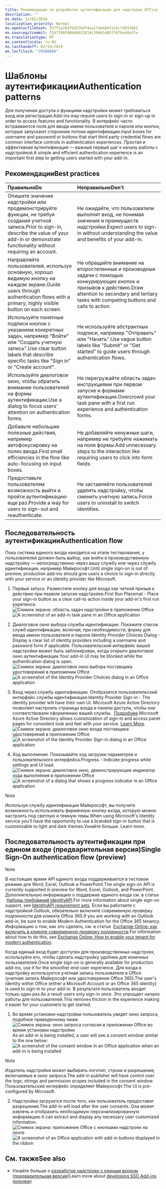 ```yaml
---
title: Рекомендации по разработке аутентификации для надстроек Office
description: ''
ms.date: 11/02/2018
localization_priority: Normal
ms.openlocfilehash: 937f1a78dfb4276df4aa17ab48dfa15cfd937861
ms.sourcegitcommit: f26778b596b6b022814c39601485ff676ed4e2fa
ms.translationtype: MT
ms.contentlocale: ru-RU
ms.lasthandoff: 02/19/2019
ms.locfileid: "29388866"
---
```

# <a name="authentication-patterns"></a><span data-ttu-id="9d302-102">Шаблоны аутентификации</span><span class="sxs-lookup"><span data-stu-id="9d302-102">Authentication patterns</span></span>

<span data-ttu-id="9d302-103">Для получения доступа к функциям надстройки может требоваться вход или регистрация.</span><span class="sxs-lookup"><span data-stu-id="9d302-103">Add-ins may require users to sign-in or sign-up in order to access features and functionality.</span></span> <span data-ttu-id="9d302-104">В интерфейс часто встраиваются поля для ввода имени пользователя и пароля или кнопки, которые запускают сторонние потоки идентификации.</span><span class="sxs-lookup"><span data-stu-id="9d302-104">Input boxes for username and password or buttons that start third party credential flows are common interface controls in authentication experiences.</span></span> <span data-ttu-id="9d302-105">Простая и эффективная аутентификация — важный первый шаг к началу работы с надстройкой.</span><span class="sxs-lookup"><span data-stu-id="9d302-105">A simple and efficient authentication experience is an important first step to getting users started with your add-in.</span></span>

## <a name="best-practices"></a><span data-ttu-id="9d302-106">Рекомендации</span><span class="sxs-lookup"><span data-stu-id="9d302-106">Best practices</span></span>

|<span data-ttu-id="9d302-107">Правильно</span><span class="sxs-lookup"><span data-stu-id="9d302-107">Do</span></span>|<span data-ttu-id="9d302-108">Неправильно</span><span class="sxs-lookup"><span data-stu-id="9d302-108">Don't</span></span>|
|:----|:----|
|<span data-ttu-id="9d302-109">Опишите значение надстройки или продемонстрируйте функции, не требуя создания учетной записи.</span><span class="sxs-lookup"><span data-stu-id="9d302-109">Prior to sign-in, describe the value of your add-in or demonstrate functionality without requiring an account.</span></span> |<span data-ttu-id="9d302-110">Не ожидайте, что пользователи выполнят вход, не понимая значения и преимуществ надстройки.</span><span class="sxs-lookup"><span data-stu-id="9d302-110">Expect users to sign-in without understanding the value and benefits of your add-in.</span></span>|
|<span data-ttu-id="9d302-111">Направляйте пользователей, используя основную, хорошо видимую кнопку на каждом экране.</span><span class="sxs-lookup"><span data-stu-id="9d302-111">Guide users through authentication flows with a primary, highly visible button on each screen.</span></span> |<span data-ttu-id="9d302-112">Не обращайте внимание на второстепенные и производные задачи с помощью конкурирующих кнопок и призывов к действию.</span><span class="sxs-lookup"><span data-stu-id="9d302-112">Draw attention to secondary and tertiary tasks with competing buttons and calls to action.</span></span>|
|<span data-ttu-id="9d302-113">Используйте понятные подписи кнопок с указанием конкретных задач, например "Войти" или "Создать учетную запись".</span><span class="sxs-lookup"><span data-stu-id="9d302-113">Use clear button labels that describe specific tasks like "Sign in" or "Create account".</span></span>   |<span data-ttu-id="9d302-114">Не используйте абстрактные подписи, например "Отправить" или "Начать".</span><span class="sxs-lookup"><span data-stu-id="9d302-114">Use vague button labels like "Submit" or "Get started" to guide users through authentication flows.</span></span>|
|<span data-ttu-id="9d302-115">Используйте диалоговое окно, чтобы обратить внимание пользователей на формы аутентификации.</span><span class="sxs-lookup"><span data-stu-id="9d302-115">Use a dialog to focus users' attention on authentication forms.</span></span>    |<span data-ttu-id="9d302-116">Не перегружайте область задач инструкциями при первом запуске и формами аутентификации.</span><span class="sxs-lookup"><span data-stu-id="9d302-116">Overcrowd your task pane with a first run experience and authentication forms.</span></span>|
|<span data-ttu-id="9d302-117">Добавьте небольшие полезные действия, например автофокусировку на полях ввода.</span><span class="sxs-lookup"><span data-stu-id="9d302-117">Find small efficiencies in the flow like auto-focusing on input boxes.</span></span> |<span data-ttu-id="9d302-118">Не добавляйте ненужные шаги, например не требуйте нажимать на поля формы.</span><span class="sxs-lookup"><span data-stu-id="9d302-118">Add unnecessary steps to the interaction like requiring users to click into form fields.</span></span>|
|<span data-ttu-id="9d302-119">Предоставьте пользователям возможность выйти и пройти аутентификацию еще раз.</span><span class="sxs-lookup"><span data-stu-id="9d302-119">Provide a way for users to sign-out and reauthenticate.</span></span>    |<span data-ttu-id="9d302-120">Не заставляйте пользователей удалять надстройку, чтобы сменить учетную запись.</span><span class="sxs-lookup"><span data-stu-id="9d302-120">Force users to uninstall to switch identities.</span></span>|

## <a name="authentication-flow"></a><span data-ttu-id="9d302-121">Последовательность аутентификации</span><span class="sxs-lookup"><span data-stu-id="9d302-121">Authentication flow</span></span>
<span data-ttu-id="9d302-122">Пока система единого входа находится на этапе тестирования, у пользователей должен быть выбор, как войти в производственную надстройку — непосредственно через вашу службу или через службу идентификации, например Майкрософт.</span><span class="sxs-lookup"><span data-stu-id="9d302-122">Until single sign-on is out of preview, production add-ins should give users a choice to sign-in directly with your service or an identity provider like Microsoft.</span></span>

1. <span data-ttu-id="9d302-123">Первый запуск. Разместите кнопку для входа как четкий призыв к действию при первом запуске надстройки.</span><span class="sxs-lookup"><span data-stu-id="9d302-123">First Run Placemat - Place your sign-in button as a clear call-to action inside your add-in's first run experience.</span></span>
<span data-ttu-id="9d302-124">![Снимок экрана: область задач надстройки в приложении Office](../images/add-in-fre-value-placemat.png)</span><span class="sxs-lookup"><span data-stu-id="9d302-124">![A screenshot of an add-in task pane in an Office application](../images/add-in-fre-value-placemat.png)</span></span>

2. <span data-ttu-id="9d302-125">Диалоговое окно выбора службы идентификации. Покажите список служб идентификации, включая, при необходимости, форму для ввода имени пользователя и пароля.</span><span class="sxs-lookup"><span data-stu-id="9d302-125">Identity Provider Choices Dialog - Display a clear list of identity providers including a username and password form if applicable.</span></span> <span data-ttu-id="9d302-126">Пользовательский интерфейс вашей надстройки может быть заблокирован, когда открыто диалоговое окно аутентификации.</span><span class="sxs-lookup"><span data-stu-id="9d302-126">Your add-in UI may be blocked while the authentication dialog is open.</span></span>
<span data-ttu-id="9d302-127">![Снимок экрана: диалоговое окно выбора поставщика удостоверений в приложении Office](../images/add-in-auth-choices-dialog.png)</span><span class="sxs-lookup"><span data-stu-id="9d302-127">![A screenshot of the Identity Provider Choices dialog in an Office application](../images/add-in-auth-choices-dialog.png)</span></span>



3. <span data-ttu-id="9d302-128">Вход через службу идентификации. Отобразится пользовательский интерфейс службы идентификации.</span><span class="sxs-lookup"><span data-stu-id="9d302-128">Identity Provider Sign-in - The identity provider will have their own UI.</span></span> <span data-ttu-id="9d302-129">Microsoft Azure Active Directory позволяет настроить страницы входа и панели доступа, чтобы они соответствовали оформлению вашей службы.  [Подробнее](https://docs.microsoft.com/azure/active-directory/fundamentals/customize-branding).</span><span class="sxs-lookup"><span data-stu-id="9d302-129">Microsoft Azure Active Directory allows customization of sign-in and access panel pages for consistent look and feel with your service. [Learn More](https://docs.microsoft.com/azure/active-directory/fundamentals/customize-branding).</span></span>
<span data-ttu-id="9d302-130">![Снимок экрана: диалоговое окно входа поставщика удостоверений в приложении Office](../images/add-in-auth-identity-sign-in.png)</span><span class="sxs-lookup"><span data-stu-id="9d302-130">![A screenshot of the Identity Provider Sign-in dialog in an Office application](../images/add-in-auth-identity-sign-in.png)</span></span>

4. <span data-ttu-id="9d302-131">Ход выполнения. Показывайте ход загрузки параметров и пользовательского интерфейса.</span><span class="sxs-lookup"><span data-stu-id="9d302-131">Progress - Indicate progress while settings and UI load.</span></span>
<span data-ttu-id="9d302-132">![Снимок экрана: диалоговое окно, демонстрирующее индикатор хода выполнения в приложении Office](../images/add-in-auth-modal-interstitial.png)</span><span class="sxs-lookup"><span data-stu-id="9d302-132">![A screenshot of a dialog that shows a progress indicator in an Office application](../images/add-in-auth-modal-interstitial.png)</span></span>

> [!NOTE] 
> <span data-ttu-id="9d302-133">Используя службу идентификации Майкрософт, вы получите возможность использовать фирменную кнопку входа, которую можно настроить под светлую и темную темы.</span><span class="sxs-lookup"><span data-stu-id="9d302-133">When using Microsoft's Identity service you'll have the opportunity to use a branded sign-in button that is customizable to light and dark themes.</span></span><span data-ttu-id="9d302-134">Узнайте больше.</span><span class="sxs-lookup"><span data-stu-id="9d302-134"> Learn more.</span></span>

## <a name="single-sign-on-authentication-flow-preview"></a><span data-ttu-id="9d302-135">Последовательность аутентификации при едином входе (предварительная версия)</span><span class="sxs-lookup"><span data-stu-id="9d302-135">Single Sign-On authentication flow (preview)</span></span>

> [!NOTE]
> <span data-ttu-id="9d302-136">В настоящее время API единого входа поддерживается в тестовом режиме для Word, Excel, Outlook и PowerPoint.</span><span class="sxs-lookup"><span data-stu-id="9d302-136">The single sign-on API is currently supported in preview for Word, Excel, Outlook, and PowerPoint.</span></span> <span data-ttu-id="9d302-137">Дополнительную информацию о поддержке единого входа см. в статье  [Наборы требований IdentityAPI](https://docs.microsoft.com/office/dev/add-ins/reference/requirement-sets/identity-api-requirement-sets).</span><span class="sxs-lookup"><span data-stu-id="9d302-137">For more information about single sign-on support, see [IdentityAPI requirement sets](https://docs.microsoft.com/office/dev/add-ins/reference/requirement-sets/identity-api-requirement-sets).</span></span> <span data-ttu-id="9d302-138">Если вы работаете с надстройкой Outlook, обязательно включите современную проверку подлинности для клиента Office 365.</span><span class="sxs-lookup"><span data-stu-id="9d302-138">If you are working with an Outlook add-in, be sure to enable Modern Authentication for the Office 365 tenancy.</span></span> <span data-ttu-id="9d302-139">Информацию о том, как это сделать, см. в статье  [Exchange Online: как включить в клиенте современную проверку подлинности](https://social.technet.microsoft.com/wiki/contents/articles/32711.exchange-online-how-to-enable-your-tenant-for-modern-authentication.aspx).</span><span class="sxs-lookup"><span data-stu-id="9d302-139">For information about how to do this, see [Exchange Online: How to enable your tenant for modern authentication](https://social.technet.microsoft.com/wiki/contents/articles/32711.exchange-online-how-to-enable-your-tenant-for-modern-authentication.aspx).</span></span>

<span data-ttu-id="9d302-140">Когда единый вход будет доступен для производственных надстроек, используйте его, чтобы сделать надстройку удобнее для конечных пользователей.</span><span class="sxs-lookup"><span data-stu-id="9d302-140">Once single sign-on is generally available for production add-ins, use it for the smoother end-user experience.</span></span> <span data-ttu-id="9d302-141">Для входа в надстройку используется учетная запись пользователя в Office (учетная запись Майкрософт или удостоверение Office 365).</span><span class="sxs-lookup"><span data-stu-id="9d302-141">The user's identity within Office (either a Microsoft Account or an Office 365 identity) is used to sign-in to your add-in.</span></span> <span data-ttu-id="9d302-142">В результате пользователь входит только один раз.</span><span class="sxs-lookup"><span data-stu-id="9d302-142">As a result users only sign-in once.</span></span> <span data-ttu-id="9d302-143">Это упрощает начало работы для пользователей.</span><span class="sxs-lookup"><span data-stu-id="9d302-143">This removes friction in the experience making it easier for your customers to get started.</span></span>

1. <span data-ttu-id="9d302-144">Во время установки надстройки пользователь увидит окно запроса, подобное приведенному ниже. ![Снимок экрана: окно запроса согласия в приложении Office во время установки надстройки](../images/add-in-auth-SSO-consent-dialog.png)</span><span class="sxs-lookup"><span data-stu-id="9d302-144">As an add-in is being installed, a user will see a consent window similar to the one below: ![A screenshot of the consent window in an Office application when an add-in is being installed](../images/add-in-auth-SSO-consent-dialog.png)</span></span>
> [!NOTE]
> <span data-ttu-id="9d302-145">Издатель надстройки может выбирать логотип, строки и разрешения, включаемые в окно запроса.</span><span class="sxs-lookup"><span data-stu-id="9d302-145">The add-in publisher will have control over the logo, strings and permission scopes included in the consent window.</span></span> <span data-ttu-id="9d302-146">Пользовательский интерфейс определяет Майкрософт.</span><span class="sxs-lookup"><span data-stu-id="9d302-146">The UI is pre-configured by Microsoft.</span></span>

2. <span data-ttu-id="9d302-147">Надстройка загрузится после того, как пользователь предоставит разрешения.</span><span class="sxs-lookup"><span data-stu-id="9d302-147">The add-in will load after the user consents.</span></span> <span data-ttu-id="9d302-148">Она может извлечь и отобразить необходимую персонализированную информацию.</span><span class="sxs-lookup"><span data-stu-id="9d302-148">It can extract and display any necessary user customized information.</span></span>
<span data-ttu-id="9d302-149">![Снимок экрана: приложение Office с кнопками надстроек на ленте](../images/add-in-ribbon.png)</span><span class="sxs-lookup"><span data-stu-id="9d302-149">![A screenshot of an Office application with add-in buttons displayed in the ribbon](../images/add-in-ribbon.png)</span></span>

## <a name="see-also"></a><span data-ttu-id="9d302-150">См. также</span><span class="sxs-lookup"><span data-stu-id="9d302-150">See also</span></span>
- <span data-ttu-id="9d302-151">Узнайте больше о [разработке надстроек с единым входом (предварительная версия)](https://docs.microsoft.com/office/dev/add-ins/develop/sso-in-office-add-ins)</span><span class="sxs-lookup"><span data-stu-id="9d302-151">Learn more about [developing SSO Add-ins (preview)](https://docs.microsoft.com/office/dev/add-ins/develop/sso-in-office-add-ins)</span></span>
